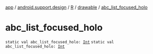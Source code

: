 [app](../../../index.md) / [android.support.design](../../index.md) / [R](../index.md) / [drawable](index.md) / [abc_list_focused_holo](.)

# abc_list_focused_holo

`static val abc_list_focused_holo: `[`Int`](https://kotlinlang.org/api/latest/jvm/stdlib/kotlin/-int/index.html)
`static val abc_list_focused_holo: `[`Int`](https://kotlinlang.org/api/latest/jvm/stdlib/kotlin/-int/index.html)